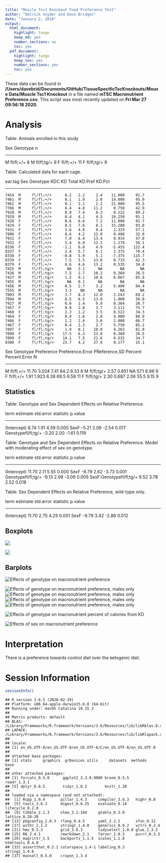 ```yaml
---
title: "Muscle Tsc1 Knockout Food Preference Test"
author: "Detrick Snyder and Dave Bridges"
date: "January 2, 2018"
output:
  html_document:
    highlight: tango
    keep_md: yes
    number_sections: no
    toc: yes
  pdf_document:
    highlight: tango
    keep_tex: yes
    number_sections: yes
    toc: yes
---
```








These data can be found in **/Users/davebrid/Documents/GitHub/TissueSpecificTscKnockouts/Mouse Data/Muscle Tsc1 Knockout** in a file named **mTSC Macronutrient Preference.csv**.  This script was most recently updated on **Fri Mar 27 09:56:18 2020**.

# Analysis


Table: Animals enrolled in this study

Sex   Genotype       n
----  -----------  ---
M     fl/fl;+/+      6
M     fl/fl;tg/+     9
F     fl/fl;+/+     11
F     fl/fl;tg/+     9



Table: Calculated data for each cage.

 ear.tag  Sex   Genotype       KDC    KD   Total   KD.Pref   KD.Pct
--------  ----  -----------  -----  ----  ------  --------  -------
    7454  M     fl/fl;+/+      0.2   2.2     2.4    11.000     91.7
    7461  M     fl/fl;+/+      0.1   1.9     2.0    19.000     95.0
    7462  M     fl/fl;+/+      0.1   2.1     2.2    21.000     95.5
    7766  M     fl/fl;+/+      6.4   4.8    11.2     0.750     42.9
    7928  M     fl/fl;+/+      0.9   7.4     8.3     8.222     89.2
    7929  M     fl/fl;+/+      0.4   4.1     4.5    10.250     91.1
    7428  F     fl/fl;+/+      0.6   6.6     7.2    11.000     91.7
    7429  F     fl/fl;+/+      0.5   7.6     8.1    15.200     93.8
    7431  F     fl/fl;+/+      3.6   4.8     8.4     1.333     57.1
    7896  F     fl/fl;+/+      8.6   4.2    12.8     0.488     32.8
    7931  F     fl/fl;+/+      7.0   6.4    13.4     0.914     47.8
    7932  F     fl/fl;+/+      5.4   6.9    12.3     1.278     56.1
    8336  F     fl/fl;+/+     -1.1   6.0     4.9    -5.455    122.4
    8337  F     fl/fl;+/+      2.4   5.7     8.1     2.375     70.4
    8338  F     fl/fl;+/+     -0.8   5.9     5.1    -7.375    115.7
    8339  F     fl/fl;+/+      7.5   5.5    13.0     0.733     42.3
    8379  F     fl/fl;+/+      8.6   4.6    13.2     0.535     34.8
    7425  M     fl/fl;tg/+      NA   3.1      NA        NA       NA
    7426  M     fl/fl;tg/+     7.5   2.7    10.2     0.360     26.5
    7427  M     fl/fl;tg/+     1.5   9.1    10.6     6.067     85.8
    7455  M     fl/fl;tg/+      NA   0.1      NA        NA       NA
    7456  M     fl/fl;tg/+     0.5   2.7     3.2     5.400     84.4
    7555  M     fl/fl;tg/+     3.3    NA      NA        NA       NA
    7893  M     fl/fl;tg/+     3.7   8.3    12.0     2.243     69.2
    7894  M     fl/fl;tg/+     6.5   6.5    13.0     1.000     50.0
    7927  M     fl/fl;tg/+     6.6   2.4     9.0     0.364     26.7
    7457  F     fl/fl;tg/+     0.9   2.8     3.7     3.111     75.7
    7460  F     fl/fl;tg/+     2.3   1.2     3.5     0.522     34.3
    7464  F     fl/fl;tg/+     0.4   1.6     2.0     4.000     80.0
    7466  F     fl/fl;tg/+     1.2   2.4     3.6     2.000     66.7
    7467  F     fl/fl;tg/+     0.4   2.3     2.7     5.750     85.2
    7897  F     fl/fl;tg/+     1.9   8.1    10.0     4.263     81.0
    7898  F     fl/fl;tg/+    17.5   6.3    23.8     0.360     26.5
    7899  F     fl/fl;tg/+    14.1   7.5    21.6     0.532     34.7
    8380  F     fl/fl;tg/+    23.7   4.2    27.9     0.177     15.1



Sex   Genotype      Preference   Preference.Error   PReference.SD   Percent   Percent.Error    N
----  -----------  -----------  -----------------  --------------  --------  --------------  ---
M     fl/fl;+/+          11.70              3.024            7.41      84.2            8.33    6
M     fl/fl;tg/+          2.57              0.851              NA      57.1            8.98    9
F     fl/fl;+/+           1.91              1.923            6.38      69.5            9.59   11
F     fl/fl;tg/+          2.30              0.687            2.06      55.5            9.15    9

## Statistics


Table: Genotype and Sex Dependent Effects on Relative Preference.

term                  estimate   std.error   statistic   p.value
-------------------  ---------  ----------  ----------  --------
(Intercept)               8.74        1.91        4.59     0.000
SexF                     -5.21        2.06       -2.54     0.017
Genotypefl/fl;tg/+       -3.20        2.00       -1.61     0.119



Table: Genotype and Sex Dependent Effects on Relative Preference.  Model with moderating effect of sex on genotype.

term                       estimate   std.error   statistic   p.value
------------------------  ---------  ----------  ----------  --------
(Intercept)                   11.70        2.11        5.55     0.000
SexF                          -9.79        2.62       -3.73     0.001
Genotypefl/fl;tg/+            -9.13        2.98       -3.06     0.005
SexF:Genotypefl/fl;tg/+        9.52        3.78        2.52     0.018



Table: Sex Dependent Effects on Relative Preference, wild-type only.

term           estimate   std.error   statistic   p.value
------------  ---------  ----------  ----------  --------
(Intercept)       11.70        2.75        4.25     0.001
SexF              -9.79        3.42       -2.86     0.012

## Boxplots

![](figures/knockout-effects-boxplot-1.png)<!-- -->

![](figures/sex-effects-boxplot-1.png)<!-- -->



## Barplots

![Effects of genotype on macronutrient preference](figures/knockout-effects-barplot-relative-preference-1.png)

![Effects of genotype on macronutrient preference, males only](figures/knockout-effects-barplot-relative-preference-males-1.png)![Effects of genotype on macronutrient preference, males only](figures/knockout-effects-barplot-relative-preference-males-2.png)![Effects of genotype on macronutrient preference, males only](figures/knockout-effects-barplot-relative-preference-males-3.png)![Effects of genotype on macronutrient preference, males only](figures/knockout-effects-barplot-relative-preference-males-4.png)

![Effects of genotype on macronutrient percent of calories from KD](figures/knockout-effects-barplot-percent-1.png)

![Effects of sex on macronutrient preference](figures/sex-effects-barplot-1.png)

# Interpretation

There is a preference towards control diet over the ketogenic diet.

# Session Information


```r
sessionInfo()
```

```
## R version 3.6.3 (2020-02-29)
## Platform: x86_64-apple-darwin15.6.0 (64-bit)
## Running under: macOS Catalina 10.15.3
## 
## Matrix products: default
## BLAS:   /Library/Frameworks/R.framework/Versions/3.6/Resources/lib/libRblas.0.dylib
## LAPACK: /Library/Frameworks/R.framework/Versions/3.6/Resources/lib/libRlapack.dylib
## 
## locale:
## [1] en_US.UTF-8/en_US.UTF-8/en_US.UTF-8/C/en_US.UTF-8/en_US.UTF-8
## 
## attached base packages:
## [1] stats     graphics  grDevices utils     datasets  methods   base     
## 
## other attached packages:
## [1] forcats_0.5.0      ggplot2_3.3.0.9000 broom_0.5.5        readr_1.3.1       
## [5] dplyr_0.8.5        tidyr_1.0.2        knitr_1.28        
## 
## loaded via a namespace (and not attached):
##  [1] Rcpp_1.0.4       pillar_1.4.3     compiler_3.6.3   highr_0.8       
##  [5] tools_3.6.3      digest_0.6.25    evaluate_0.14    lifecycle_0.2.0 
##  [9] tibble_2.1.3     nlme_3.1-144     gtable_0.3.0     lattice_0.20-38 
## [13] pkgconfig_2.0.3  rlang_0.4.5      yaml_2.2.1       xfun_0.12       
## [17] withr_2.1.2      stringr_1.4.0    generics_0.0.2   vctrs_0.2.4     
## [21] hms_0.5.3        grid_3.6.3       tidyselect_1.0.0 glue_1.3.2      
## [25] R6_2.4.1         rmarkdown_2.1    farver_2.0.3     purrr_0.3.3     
## [29] magrittr_1.5     backports_1.1.5  scales_1.1.0     htmltools_0.4.0 
## [33] assertthat_0.2.1 colorspace_1.4-1 labeling_0.3     stringi_1.4.6   
## [37] munsell_0.5.0    crayon_1.3.4
```
